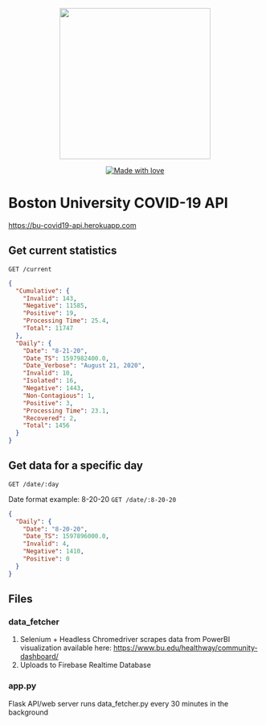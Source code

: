 <p align="center">
  <img src="https://upload.wikimedia.org/wikipedia/en/thumb/1/15/Boston_University_Terriers_logo.svg/1200px-Boston_University_Terriers_logo.svg.png" width="300" />
</p>

<p align="center">
  <a href="#">
    <img src="https://img.shields.io/badge/made%20with-love-E760A4.svg" alt="Made with love">
  </a>
</p>

# Boston University COVID-19 API
https://bu-covid19-api.herokuapp.com

## Get current statistics
`GET /current`
```json
{
  "Cumulative": {
    "Invalid": 143, 
    "Negative": 11585, 
    "Positive": 19, 
    "Processing Time": 25.4, 
    "Total": 11747
  }, 
  "Daily": {
    "Date": "8-21-20", 
    "Date_TS": 1597982400.0, 
    "Date_Verbose": "August 21, 2020", 
    "Invalid": 10, 
    "Isolated": 16, 
    "Negative": 1443, 
    "Non-Contagious": 1, 
    "Positive": 3, 
    "Processing Time": 23.1, 
    "Recovered": 2, 
    "Total": 1456
  }
}
```

## Get data for a specific day
`GET /date/:day`

Date format example: 8-20-20
`GET /date/:8-20-20`

```json
{
  "Daily": {
    "Date": "8-20-20", 
    "Date_TS": 1597896000.0, 
    "Invalid": 4, 
    "Negative": 1410, 
    "Positive": 0
  }
}
```

## Files 
### data_fetcher

1) Selenium + Headless Chromedriver scrapes data from PowerBI visualization available here: https://www.bu.edu/healthway/community-dashboard/
2) Uploads to Firebase Realtime Database 

### app.py 

Flask API/web server
runs data_fetcher.py every 30 minutes in the background 
